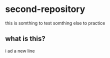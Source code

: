 ﻿# second-repository
this is somthing to test
somthing else to practice
## what is this?
i ad a new line
